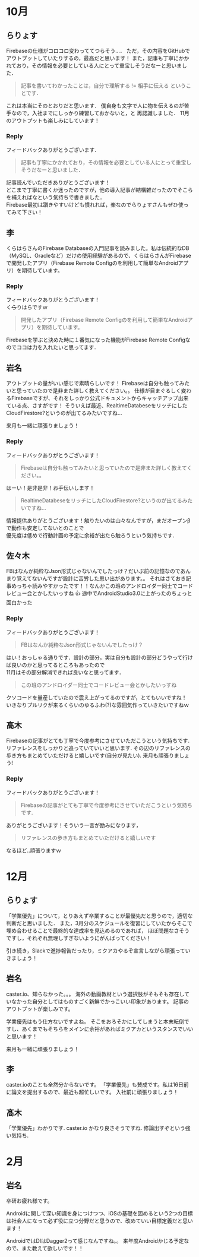 # 10月

## らりょす

Firebaseの仕様がコロコロ変わっててつらそう…．
ただ，その内容をGitHubでアウトプットしていたりするの，最高だと思います！
また，記事も丁寧にかかれており，その情報を必要としている人にとって重宝しそうだなーと思いました．

> 記事を書いてわかったことは，自分で理解する != 相手に伝える ということです．

これは本当にそのとおりだと思います．
僕自身も文字で人に物を伝えるのが苦手なので，入社までにしっかり練習しておかないと，と
再認識しました．
11月のアウトプットも楽しみにしています！

### Reply

フィードバックありがとうございます．

> 記事も丁寧にかかれており，その情報を必要としている人にとって重宝しそうだなーと思いました．

記事読んでいただきありがとうございます！  
どこまで丁寧に書くか迷ったのですが，他の導入記事が結構雑だったのでそこらを補えればなという気持ちで書きました．  
Firebase最初は躓きやすいけども慣れれば，楽なのでらりょすさんもぜひ使ってみて下さい！  

## 李
くらはらさんのFirebase Databaseの入門記事を読みました。私は伝統的なDB（MySQL、Oracleなど）だけの使用経験があるので、くらはらさんがFirebaseで開発したアプリ（Firebase Remote Configのを利用して簡単なAndroidアプリ）を期待しています。

### Reply

フィードバックありがとうございます！  
く<s>ら</s>りはらですｗ  

> 開発したアプリ（Firebase Remote Configのを利用して簡単なAndroidアプリ）を期待しています。

Firebaseを学ぶと決めた時に１番気になった機能がFirebase Remote Configなのでココは力を入れたいと思ってます．  


## 岩名
アウトプットの量がいい感じで素晴らしいです！
Firebaseは自分も触ってみたいと思っていたので是非また詳しく教えてください。。
仕様が目まぐるしく変わるFirebaseですが、それをしっかり公式ドキュメントからキャッチアップ出来ている点、さすがです！
そういえば最近、RealtimeDatabeseをリッチにしたCloudFirestore?というのが出てるみたいですね...

来月も一緒に頑張りましょう！

### Reply

フィードバックありがとうございます！  

> Firebaseは自分も触ってみたいと思っていたので是非また詳しく教えてください。。

はーい！是非是非！お手伝いします！  

> RealtimeDatabeseをリッチにしたCloudFirestore?というのが出てるみたいですね...

情報提供ありがとうございます！触りたいのは山々なんですが，まだオープンβで動作も安定してないとのことで  
優先度は低めで行動計画の予定に余裕が出たら触ろうという気持ちです．  


## 佐々木
FBはなんか純粋なJson形式じゃないんでしたっけ？だいぶ前の記憶なのであんまり覚えてないんですが設計に苦労した思い出があります。。
それはさておき記事めっちゃ読みやすかったです！！なんかこの班のアンドロイダー同士でコードレビュー会とかしたいっすね :+1:
途中でAndroidStudio3.0に上がったのちょっと面白かった

### Reply

フィードバックありがとうございます！  

> FBはなんか純粋なJson形式じゃないんでしたっけ？

はい！おっしゃる通りです．設計の部分，実は自分も設計の部分どうやって行けば良いのかと思ってるところもあったので  
11月はその部分解消できれば良いなと思ってます．  

> この班のアンドロイダー同士でコードレビュー会とかしたいっすね

クソコードを量産していたので震え上がってるのですが，とてもいいですね！  
いきなりプルリクが来るくらいのゆるふわ(?)な雰囲気作っていきたいですねｗ

## 高木
Firebaseの記事がとても丁寧で今度参考にさせていただこうという気持ちです.
リファレンスをしっかりと追っていていいと思います. その辺のリファレンスの歩き方もまとめていただけると嬉しいです(自分が見たい).
来月も頑張りましょう!

### Reply

フィードバックありがとうございます！  

> Firebaseの記事がとても丁寧で今度参考にさせていただこうという気持ちです.

ありがとうございます！そういう一言が励みになります，  

> リファレンスの歩き方もまとめていただけると嬉しいです

なるほど‥頑張りますｗ

# 12月

## らりょす

「学業優先」について，とりあえず卒業することが最優先だと思うので，適切な判断だと思いました．
また，3月分のスケジュールを復習にしていたからそこで埋め合わせることで最終的な達成率を見込めるのであれば，
ほぼ問題なさそうですし，それぞれ無理しすぎないようにがんばってください！

引き続き，Slackで進捗報告だったり，ミクアカやるぞ宣言しながら頑張っていきましょう！

## 岩名

caster.io、知らなかった。。。
海外の動画教材という選択肢がそもそも存在していなかった自分としてはものすごく新鮮でかっこいい印象があります。
記事のアウトプットが楽しみです。

学業優先はもう仕方ないですよね。
そこをおろそかにしてしまうと本末転倒ですし、あくまでもそちらをメインに余裕があればミクアカというスタンスでいいと思います！

来月も一緒に頑張りましょう！

## 李

caster.ioのことも全然分からないです。
「学業優先」も賛成です。私は16日前に論文を提出するので、最近も超忙しいです。
入社前に頑張りましょう！

## 髙木

「学業優先」わかりです.
caster.io かなり良さそうですね. 修論出すぞという強い気持ち.

# 2月



## 岩名

卒研お疲れ様です。

Androidに関して深い知識を身につけつつ、iOSの基礎を固めるという2つの目標は社会人になって必ず役に立つ分野だと思うので、改めていい目標定義だと思います！

AndroidではDIはDagger2って感じなんですね。。
来年度Androidかじる予定なので、また教えて欲しいです！！
